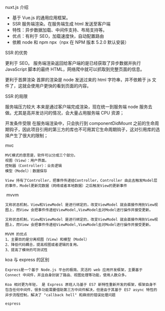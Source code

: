 nuxt.js 介绍

- 基于 Vue.js 的通用应用框架。
- SSR 服务端渲染。在服务端生成 html 发送至客户端
- 特性：异步数据加载、中间件支持、布局支持等。
- 优点：有利于 SEO，加载速度快，自动配置路由
- 依赖 node 和 npm npx（npx 在 NPM 版本 5.2.0 默认安装）

SSR 的优势

更利于 SEO。
服务端渲染返回给客户端的是已经获取了异步数据并执行 JavaScript 脚本的最终 HTML，网络爬中就可以抓取到完整页面的信息。

更利于首屏渲染
首屏的渲染是 node 发送过来的 html 字符串，并不依赖于 js 文件了，这就会使用户更快的看到页面的内容。

SSR 的局限

服务端压力较大
本来是通过客户端完成渲染，现在统一到服务端 node 服务去做。尤其是高并发访问的情况，会大量占用服务端 CPU 资源；

开发条件受限
在服务端渲染中，只会执行到 componentDidMount 之前的生命周期钩子，因此项目引用的第三方的库也不可用其它生命周期钩子，这对引用库的选择产生了很大的限制；

mvc

```
MVC模式的意思是，软件可以分成三个部分。
视图（View）：用户界面。
控制器（Controller）：业务逻辑
模型（Model）：数据保存

View 持有了Controller，把事件传递给Controller，Controller 由此去触发Model层的事件，Model更新完数据（网络或者本地数据）之后触发View的更新事件
```

​ mvvm

```
又称状态机制，View和ViewModel 是进行绑定的，改变ViewModel 就会直接作用到View视图上，而View 会把事件传递给ViewModel,ViewModel去对Model进行操作并接受更新。
```

```
又称状态机制，View和ViewModel 是进行绑定的，改变ViewModel 就会直接作用到View视图上，而View 会把事件传递给ViewModel,ViewModel去对Model进行操作并接受更新。
```

```
MVVM 的优点
1、主要目的是分离视图（View）和模型（Model）
2、降低代码耦合，提高视图或者逻辑的复用。
3、提高了模块的可测试性
```

koa 与 express 的区别

```
Express是一个基于 Node.js 平台的极简、灵活的 web 应用开发框架，主要基于 Connect 中间件，并且自身封装了路由、视图处理等功能，使用人数众多。

Koa 相对更为年轻， 是 Express 原班人马基于 ES7 新特性重新开发的框架，框架自身不包含任何中间件，很多功能需要借助第三方中间件解决，但是由于其基于 ES7 async 特性的异步流程控制，解决了 "callback hell" 和麻烦的错误处理问题
```

```
espress
```
